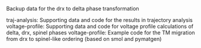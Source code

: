Backup data for the drx to delta phase transformation

traj-analysis: Supporting data and code for the results in trajectory analysis
voltage-profile: Supporting data and code for voltage profile calculations of delta, drx, spinel phases
voltage-profile: Example code for the TM migration from drx to spinel-like ordering (based on smol and pymatgen)